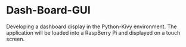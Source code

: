 # Dash-Board-GUI

Developing a dashboard display in the Python-Kivy environment.  The application will be loaded into a RaspBerry Pi and displayed on a touch screen.
